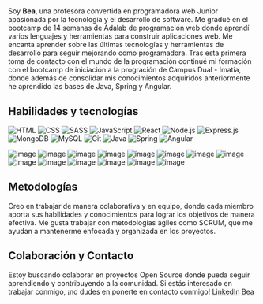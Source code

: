 # <title> Hello World </title>

Soy **Bea**, una profesora convertida en programadora web Junior apasionada por la tecnología y el desarrollo de software. Me gradué en el bootcamp de 14 semanas de Adalab de programación web donde aprendí varios lenguajes y herramientas para construir aplicaciones web. Me encanta aprender sobre las últimas tecnologías y herramientas de desarrollo para seguir mejorando como programadora.
Tras esta primera toma de contacto con el mundo de la programación continué mi formación con el bootcamp de iniciación a la progración de Campus Dual - Imatia, donde además de consolidar mis conocimientos adquiridos anteriormente he aprendido las bases de Java, Spring y Angular.

## Habilidades y tecnologías


![HTML](https://user-images.githubusercontent.com/115733488/233001621-a043f89e-205a-44ce-8c7e-fe268d2c00a7.png) ![CSS](https://user-images.githubusercontent.com/115733488/233001666-97ea5d9c-80cc-4d20-a149-112c1ea2ef61.png) ![SASS](https://user-images.githubusercontent.com/115733488/233001714-07d1f74f-043c-4018-a108-1701942c7a03.png)
![JavaScript](https://user-images.githubusercontent.com/115733488/233001748-7196491e-9831-4e09-ac53-eb220f16e97a.png) ![React](https://user-images.githubusercontent.com/115733488/233001811-99623674-9304-4e74-b543-22df2422249d.png)
![Node.js](https://user-images.githubusercontent.com/115733488/233002839-9970f23c-e01a-4f1f-89af-9955bbb863a9.png) ![Express.js](https://user-images.githubusercontent.com/115733488/233002895-991cf431-ceca-41f9-afa3-bd7fb927ca8e.png) ![MongoDB](https://user-images.githubusercontent.com/115733488/233002915-512eacd7-2f66-4e07-91d0-6afb4e005cef.png)
![MySQL](https://user-images.githubusercontent.com/115733488/233002964-40e22d88-3bed-402c-9003-7fce2f0f1197.png) ![Git](https://user-images.githubusercontent.com/115733488/233003206-cdbc3be1-f230-4ced-b868-a371bef27e67.png)
![Java](https://user-images.githubusercontent.com/115733488/233003231-11bfd4c5-6615-40db-85c8-e8015a6878cf.png) ![Spring](https://user-images.githubusercontent.com/115733488/233003251-2fd8d891-7a42-473b-b3e2-d69fac3f6657.png) ![Angular](https://user-images.githubusercontent.com/115733488/233003295-7ebd744d-cd56-4c27-a436-3eb8dfa065de.png)

![image](https://user-images.githubusercontent.com/115733488/233001621-a043f89e-205a-44ce-8c7e-fe268d2c00a7.png) ![image](https://user-images.githubusercontent.com/115733488/233001666-97ea5d9c-80cc-4d20-a149-112c1ea2ef61.png) ![image](https://user-images.githubusercontent.com/115733488/233001714-07d1f74f-043c-4018-a108-1701942c7a03.png)
![image](https://user-images.githubusercontent.com/115733488/233001748-7196491e-9831-4e09-ac53-eb220f16e97a.png) ![image](https://user-images.githubusercontent.com/115733488/233001811-99623674-9304-4e74-b543-22df2422249d.png)
![image](https://user-images.githubusercontent.com/115733488/233002839-9970f23c-e01a-4f1f-89af-9955bbb863a9.png) ![image](https://user-images.githubusercontent.com/115733488/233002895-991cf431-ceca-41f9-afa3-bd7fb927ca8e.png) ![image](https://user-images.githubusercontent.com/115733488/233002915-512eacd7-2f66-4e07-91d0-6afb4e005cef.png) ![image](https://user-images.githubusercontent.com/115733488/233002964-40e22d88-3bed-402c-9003-7fce2f0f1197.png) ![image](https://www.google.com/url?sa=i&url=https%3A%2F%2Fes.m.wikipedia.org%2Fwiki%2FArchivo%3AMongoDB_Logo.svg&psig=AOvVaw0NSNGZ-amPpiX4uMobelhI&ust=1706960612242000&source=images&cd=vfe&opi=89978449&ved=0CBIQjRxqFwoTCNDArfnJjIQDFQAAAAAdAAAAABAE)
![image](https://user-images.githubusercontent.com/115733488/233003206-cdbc3be1-f230-4ced-b868-a371bef27e67.png) ![image](https://user-images.githubusercontent.com/115733488/233003231-11bfd4c5-6615-40db-85c8-e8015a6878cf.png) ![image](https://user-images.githubusercontent.com/115733488/233003251-2fd8d891-7a42-473b-b3e2-d69fac3f6657.png) ![image](https://user-images.githubusercontent.com/115733488/233003295-7ebd744d-cd56-4c27-a436-3eb8dfa065de.png)

## Metodologías

Creo en trabajar de manera colaborativa y en equipo, donde cada miembro aporta sus habilidades y conocimientos para lograr los objetivos de manera efectiva. Me gusta trabajar con metodologías ágiles como SCRUM, que me ayudan a mantenerme enfocada y organizada en los proyectos.

## Colaboración y Contacto

Estoy buscando colaborar en proyectos Open Source donde pueda seguir aprendiendo y contribuyendo a la comunidad. Si estás interesado en trabajar conmigo, ¡no dudes en ponerte en contacto conmigo! [LinkedIn Bea](https://www.linkedin.com/in/bea-figueroa/)
